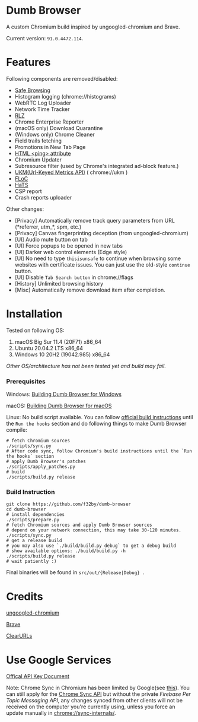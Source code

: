 # Dumb Browser
A custom Chromium build inspired by ungoogled-chromium and Brave.

Current version: `91.0.4472.114`.

# Features

Following components are removed/disabled:
- [Safe Browsing](https://safebrowsing.google.com)
- Histogram logging (chrome://histograms)
- WebRTC Log Uploader
- Network Time Tracker
- [RLZ](https://blog.chromium.org/2010/06/in-open-for-rlz.html)
- Chrome Enterprise Reporter
- (macOS only) Download Quarantine
- (Windows only) Chrome Cleaner
- Field trails fetching
- Promotions in New Tab Page
- [HTML \<ping\> attribute](https://www.w3schools.com/tags/att_a_ping.asp)
- Chromium Updater
- Subresource filter (used by Chrome's integrated ad-block feature.)
- [UKM(Url-Keyed Metrics API)](https://chromium.googlesource.com/chromium/src/+/master/services/metrics/ukm_api.md) ( chrome://ukm )
- [FLoC](https://www.chromium.org/Home/chromium-privacy/privacy-sandbox/floc)
- [HaTS](https://chromium.googlesource.com/chromium/src/+/master/chrome/browser/ui/hats/)
- CSP report
- Crash reports uploader

Other changes:
- [Privacy] Automatically remove track query parameters from URL (*referrer, utm_\*, spm, etc.)
- [Privacy] Canvas fingerprinting deception (from ungoogled-chromium)
- [UI] Audio mute button on tab
- [UI] Force popups to be opened in new tabs
- [UI] Darker web control elements (Edge style)
- [UI] No need to type `thisisunsafe` to continue when browsing some websites with certificate issues. You can just use the old-style `continue` button.
- [UI] Disable `Tab Search button` in chrome://flags
- [History] Unlimited browsing history
- [Misc] Automatically remove download item after completion.

# Installation

Tested on following OS:

1. macOS Big Sur 11.4 (20F71) x86_64
2. Ubuntu 20.04.2 LTS x86_64
3. Windows 10 20H2 (19042.985) x86_64

*Other OS/architecture has not been tested yet and build may fail.*

### Prerequisites

Windows: [Building Dumb Browser for Windows](docs/windows.md)

macOS: [Building Dumb Browser for macOS](docs/macos.md)

Linux: No build script available. You can follow [official build instructions](https://chromium.googlesource.com/chromium/src/+/master/docs/linux/build_instructions.md) until the `Run the hooks` section
and do following things to make Dumb Browser compile:
```shell
# fetch Chromium sources
./scripts/sync.py
# After code sync, follow Chromium's build instructions until the `Run the hooks` section
# apply Dumb Browser's patches
./scripts/apply_patches.py
# build
./scripts/build.py release
```

### Build Instruction

```shell
git clone https://github.com/f32by/dumb-browser
cd dumb-browser
# install dependencies
./scripts/prepare.py
# fetch Chromium sources and apply Dumb Browser sources
# depend on your network connection, this may take 30-120 minutes.
./scripts/sync.py
# get a release build
# you may also use `./build/build.py debug` to get a debug build
# show available options: ./build/build.py -h
./scripts/build.py release
# wait patiently :)
```

Final binaries will be found in `src/out/{Release|Debug} .`

# Credits

[ungoogled-chromium](https://github.com/Eloston/ungoogled-chromium)

[Brave](https://github.com/brave/brave-browser)

[ClearURLs](https://github.com/ClearURLs/Addon)

# Use Google Services

[Offical API Key Document](https://www.chromium.org/developers/how-tos/api-keys)

Note: Chrome Sync in Chromium has been
limited by Google(see [this](https://blog.chromium.org/2021/01/limiting-private-api-availability-in.html)). You can still apply for the [Chrome Sync API](https://console.cloud.google.com/apis/library/chromesync.googleapis.com) but without the private *Firebase Per Topic
Messaging API*,  any changes synced from other clients will not be received on the
computer you're currently using, unless you force an update manually in
[chrome://sync-internals/](chrome://sync-internals/).
